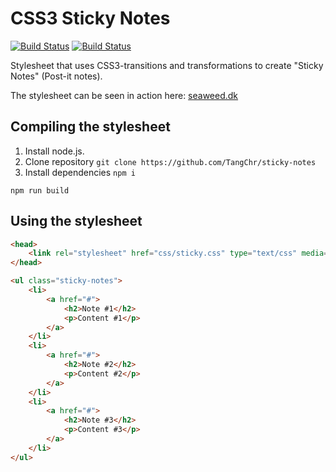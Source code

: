 # CSS3 Sticky Notes

[![Build Status][travis_badge]][travis_url]
[![Build Status][license_badge]][license_url]

Stylesheet that uses CSS3-transitions and transformations to create "Sticky Notes" (Post-it notes).

The stylesheet can be seen in action here: [seaweed.dk](http://seaweed.dk)

## Compiling the stylesheet

1. Install node.js.
2. Clone repository `git clone https://github.com/TangChr/sticky-notes`
3. Install dependencies `npm i`

```shell
npm run build
```

## Using the stylesheet

```html
<head>
    <link rel="stylesheet" href="css/sticky.css" type="text/css" media="screen" />
</head>
```

```html
<ul class="sticky-notes">
    <li>
        <a href="#">
            <h2>Note #1</h2>
            <p>Content #1</p>
        </a>
    </li>
    <li>
        <a href="#">
            <h2>Note #2</h2>
            <p>Content #2</p>
        </a>
    </li>
    <li>
        <a href="#">
            <h2>Note #3</h2>
            <p>Content #3</p>
        </a>
    </li>
</ul>
```

[travis_badge]: https://img.shields.io/travis/TangChr/sticky-notes.svg
[license_badge]: https://img.shields.io/github/license/TangChr/sticky-notes.svg
[travis_url]: https://travis-ci.org/TangChr/sticky-notes
[license_url]: https://raw.githubusercontent.com/TangChr/sticky-notes/master/LICENSE